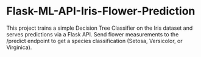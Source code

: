 # Flask-ML-API-Iris-Flower-Prediction
This project trains a simple Decision Tree Classifier on the Iris dataset and serves predictions via a Flask API. Send flower measurements to the /predict endpoint to get a species classification (Setosa, Versicolor, or Virginica).
